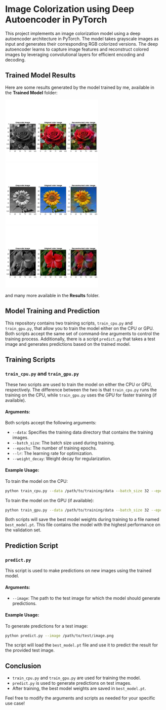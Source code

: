 # Image Colorization using Deep Autoencoder in PyTorch

This project implements an image colorization model using a deep autoencoder architecture in PyTorch. The model takes grayscale images as input and generates their corresponding RGB colorized versions. The deep autoencoder learns to capture image features and reconstruct colored images by leveraging convolutional layers for efficient encoding and decoding.

## Trained Model Results

Here are some results generated by the model trained by me, available in the **Trained Model** folder:

<img src="Results/result_1.jpg" style="width:300px; object-fit: cover; object-position: top; height:200px;" />
<img src="Results/result_2.jpg" style="width:300px; object-fit: cover; object-position: top; height:200px;" />
<img src="Results/result_3.jpg" style="width:300px; object-fit: cover; object-position: top; height:200px;" />

and many more available in the **Results** folder.

## Model Training and Prediction

This repository contains two training scripts, `train_cpu.py` and `train_gpu.py`, that allow you to train the model either on the CPU or GPU. Both scripts accept the same set of command-line arguments to control the training process. Additionally, there is a script `predict.py` that takes a test image and generates predictions based on the trained model.

## Training Scripts

### `train_cpu.py` and `train_gpu.py`

These two scripts are used to train the model on either the CPU or GPU, respectively. The difference between the two is that `train_cpu.py` runs the training on the CPU, while `train_gpu.py` uses the GPU for faster training (if available).

#### Arguments:
Both scripts accept the following arguments:

- `--data`: Specifies the training data directory that contains the training images.
- `--batch_size`: The batch size used during training.
- `--epochs`: The number of training epochs.
- `--lr`: The learning rate for optimization.
- `--weight_decay`: Weight decay for regularization.

#### Example Usage:
To train the model on the CPU:
```bash
python train_cpu.py --data /path/to/training/data --batch_size 32 --epochs 20 --lr 0.001 --weight_decay 1e-5
```

To train the model on the GPU (if available):
```bash
python train_gpu.py --data /path/to/training/data --batch_size 32 --epochs 20 --lr 0.001 --weight_decay 1e-5
```

Both scripts will save the best model weights during training to a file named `best_model.pt`. This file contains the model with the highest performance on the validation set.

## Prediction Script

### `predict.py`

This script is used to make predictions on new images using the trained model.

#### Arguments:
- `--image`: The path to the test image for which the model should generate predictions.

#### Example Usage:
To generate predictions for a test image:
```bash
python predict.py --image /path/to/test/image.png
```

The script will load the `best_model.pt` file and use it to predict the result for the provided test image.

## Conclusion

- `train_cpu.py` and `train_gpu.py` are used for training the model.
- `predict.py` is used to generate predictions on test images.
- After training, the best model weights are saved in `best_model.pt`.

Feel free to modify the arguments and scripts as needed for your specific use case!
